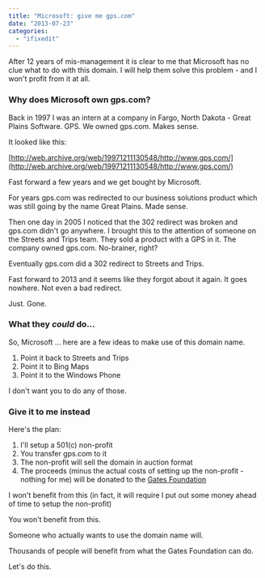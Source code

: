 ```yaml
---
title: "Microsoft: give me gps.com"
date: "2013-07-23"
categories: 
  - "ifixedit"
---
```


After 12 years of mis-management it is clear to me that Microsoft has no clue what to do with this domain. I will help them solve this problem - and I won't profit from it at all.

### Why does Microsoft own gps.com?

Back in 1997 I was an intern at a company in Fargo, North Dakota - Great Plains Software. GPS. We owned gps.com. Makes sense.

It looked like this:

[http://web.archive.org/web/19971211130548/http://www.gps.com/](http://web.archive.org/web/19971211130548/http://www.gps.com/)

Fast forward a few years and we get bought by Microsoft.

For years gps.com was redirected to our business solutions product which was still going by the name Great Plains. Made sense.

Then one day in 2005 I noticed that the 302 redirect was broken and gps.com didn't go anywhere. I brought this to the attention of someone on the Streets and Trips team. They sold a product with a GPS in it. The company owned gps.com. No-brainer, right?

Eventually gps.com did a 302 redirect to Streets and Trips.

Fast forward to 2013 and it seems like they forgot about it again. It goes nowhere. Not even a bad redirect.

Just. Gone.

### What they _could_ do...

So, Microsoft ... here are a few ideas to make use of this domain name.

1. Point it back to Streets and Trips
2. Point it to Bing Maps
3. Point it to the Windows Phone

I don't want you to do any of those.

### Give it to me instead

Here's the plan:

1. I'll setup a 501(c) non-profit
2. You transfer gps.com to it
3. The non-profit will sell the domain in auction format
4. The proceeds (minus the actual costs of setting up the non-profit - nothing for me) will be donated to the [Gates Foundation](http://www.gatesfoundation.org/ "Gates Foundation")

I won't benefit from this (in fact, it will require I put out some money ahead of time to setup the non-profit)

You won't benefit from this.

Someone who actually wants to use the domain name will.

Thousands of people will benefit from what the Gates Foundation can do.

Let's do this.
